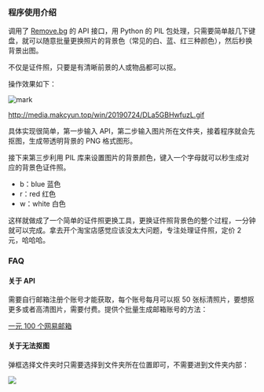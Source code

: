 ### 程序使用介绍

调用了 [Remove.bg](https://www.remove.bg/api) 的 API 接口，用 Python 的 PIL 包处理，只需要简单敲几下键盘，就可以随意批量更换照片的背景色（常见的白、蓝、红三种颜色），然后秒换背景出图。

不仅是证件照，只要是有清晰前景的人或物品都可以抠。

操作效果如下：


![mark](http://media.makcyun.top/win/20190724/DLa5GBHwfuzL.gif)

http://media.makcyun.top/win/20190724/DLa5GBHwfuzL.gif

具体实现很简单，第一步输入 API，第二步输入图片所在文件夹，接着程序就会先抠图，生成带透明背景的 PNG 格式图形。

接下来第三步利用 PIL 库来设置图片的背景颜色，键入一个字母就可以秒生成对应的背景色证件照。

- b：blue 蓝色
- r：red 红色
- w：white 白色

这样就做成了一个简单的证件照更换工具，更换证件照背景色的整个过程，一分钟就可以完成。拿去开个淘宝店感觉应该没太大问题，专注处理证件照，定价 2 元，哈哈哈。

### FAQ

#### 关于 API

需要自行邮箱注册个账号才能获取，每个账号每月可以抠 50 张标清照片，要想抠更多或者高清图片，需要付费。提供个批量生成邮箱账号的方法：

[一元 100 个网易邮箱](http://baidca.com/item-35.html)



#### 关于无法抠图

弹框选择文件夹时只需要选择到文件夹所在位置即可，不需要进到文件夹内部：

![](http://media.makcyun.top/FvBEHtoojt03PA4esIVbDW39Zwa9)

